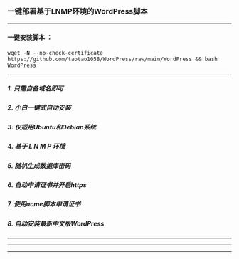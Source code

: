 ###  一键部署基于LNMP环境的WordPress脚本


---
#### 一键安装脚本 ：

```
wget -N --no-check-certificate https://github.com/taotao1058/WordPress/raw/main/WordPress && bash WordPress
```

---
##### 1. 只需自备域名即可
##### 2. 小白一键式自动安装
##### 3. 仅适用Ubuntu和Debian系统 
##### 4. 基于 L N M P 环境
##### 5. 随机生成数据库密码
##### 6. 自动申请证书并开启https
##### 7. 使用acme脚本申请证书
##### 8. 自动安装最新中文版WordPress

---
---
---
